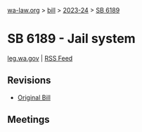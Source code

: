 [wa-law.org](/) > [bill](/bill/) > [2023-24](/bill/2023-24/) > [SB 6189](/bill/2023-24/sb/6189/)

# SB 6189 - Jail system
[leg.wa.gov](https://app.leg.wa.gov/billsummary?BillNumber=6189&Year=2023&Initiative=false) | [RSS Feed](./rss.xml)

## Revisions
* [Original Bill](1/)

## Meetings